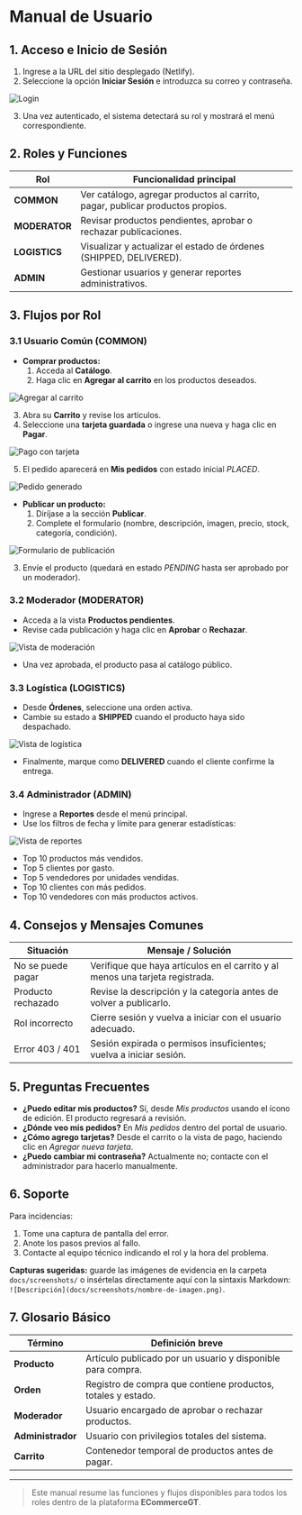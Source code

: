 # Manual de Usuario

## 1. Acceso e Inicio de Sesión
1. Ingrese a la URL del sitio desplegado (Netlify).
2. Seleccione la opción **Iniciar Sesión** e introduzca su correo y contraseña.

![Login](docs/screenshots/login.png)

3. Una vez autenticado, el sistema detectará su rol y mostrará el menú correspondiente.

## 2. Roles y Funciones
| Rol | Funcionalidad principal |
|-----|--------------------------|
| **COMMON** | Ver catálogo, agregar productos al carrito, pagar, publicar productos propios. |
| **MODERATOR** | Revisar productos pendientes, aprobar o rechazar publicaciones. |
| **LOGISTICS** | Visualizar y actualizar el estado de órdenes (SHIPPED, DELIVERED). |
| **ADMIN** | Gestionar usuarios y generar reportes administrativos. |

## 3. Flujos por Rol

### 3.1 Usuario Común (COMMON)
- **Comprar productos:**
  1. Acceda al **Catálogo**.
  2. Haga clic en **Agregar al carrito** en los productos deseados.

![Agregar al carrito](docs/screenshots/add_cart.png)

  3. Abra su **Carrito** y revise los artículos.
  4. Seleccione una **tarjeta guardada** o ingrese una nueva y haga clic en **Pagar**.

![Pago con tarjeta](docs/screenshots/payment.png)

  5. El pedido aparecerá en **Mis pedidos** con estado inicial *PLACED*.

![Pedido generado](docs/screenshots/order_info.png)

- **Publicar un producto:**
  1. Diríjase a la sección **Publicar**.
  2. Complete el formulario (nombre, descripción, imagen, precio, stock, categoría, condición).

![Formulario de publicación](docs/screenshots/publish_product.png)

  3. Envíe el producto (quedará en estado *PENDING* hasta ser aprobado por un moderador).

### 3.2 Moderador (MODERATOR)
- Acceda a la vista **Productos pendientes**.
- Revise cada publicación y haga clic en **Aprobar** o **Rechazar**.

![Vista de moderación](docs/screenshots/mod_review.png)

- Una vez aprobada, el producto pasa al catálogo público.

### 3.3 Logística (LOGISTICS)
- Desde **Órdenes**, seleccione una orden activa.
- Cambie su estado a **SHIPPED** cuando el producto haya sido despachado.

![Vista de logística](docs/screenshots/log_orders.png)

- Finalmente, marque como **DELIVERED** cuando el cliente confirme la entrega.

### 3.4 Administrador (ADMIN)
- Ingrese a **Reportes** desde el menú principal.
- Use los filtros de fecha y límite para generar estadísticas:

![Vista de reportes](docs/screenshots/admin_reports.png)

  - Top 10 productos más vendidos.
  - Top 5 clientes por gasto.
  - Top 5 vendedores por unidades vendidas.
  - Top 10 clientes con más pedidos.
  - Top 10 vendedores con más productos activos.

## 4. Consejos y Mensajes Comunes
| Situación | Mensaje / Solución |
|------------|--------------------|
| No se puede pagar | Verifique que haya artículos en el carrito y al menos una tarjeta registrada. |
| Producto rechazado | Revise la descripción y la categoría antes de volver a publicarlo. |
| Rol incorrecto | Cierre sesión y vuelva a iniciar con el usuario adecuado. |
| Error 403 / 401 | Sesión expirada o permisos insuficientes; vuelva a iniciar sesión. |

## 5. Preguntas Frecuentes
- **¿Puedo editar mis productos?** Sí, desde *Mis productos* usando el ícono de edición. El producto regresará a revisión.  
- **¿Dónde veo mis pedidos?** En *Mis pedidos* dentro del portal de usuario.  
- **¿Cómo agrego tarjetas?** Desde el carrito o la vista de pago, haciendo clic en *Agregar nueva tarjeta*.  
- **¿Puedo cambiar mi contraseña?** Actualmente no; contacte con el administrador para hacerlo manualmente.  

## 6. Soporte
Para incidencias:
1. Tome una captura de pantalla del error.
2. Anote los pasos previos al fallo.
3. Contacte al equipo técnico indicando el rol y la hora del problema.

**Capturas sugeridas:** guarde las imágenes de evidencia en la carpeta `docs/screenshots/` o insértelas directamente aquí con la sintaxis Markdown: `![Descripción](docs/screenshots/nombre-de-imagen.png)`.

## 7. Glosario Básico
| Término | Definición breve |
|----------|------------------|
| **Producto** | Artículo publicado por un usuario y disponible para compra. |
| **Orden** | Registro de compra que contiene productos, totales y estado. |
| **Moderador** | Usuario encargado de aprobar o rechazar productos. |
| **Administrador** | Usuario con privilegios totales del sistema. |
| **Carrito** | Contenedor temporal de productos antes de pagar. |

---
> Este manual resume las funciones y flujos disponibles para todos los roles dentro de la plataforma **ECommerceGT**.
